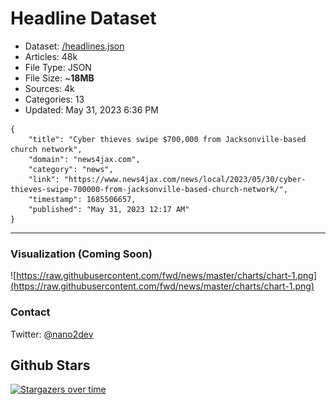 # Headline Dataset

- Dataset: [/headlines.json](https://raw.githubusercontent.com/fwd/news/master/headlines.json) 
- Articles: 48k
- File Type: JSON
- File Size: ~**18MB**
- Sources: 4k
- Categories: 13
- Updated: May 31, 2023 6:36 PM

```
{
    "title": "Cyber thieves swipe $700,000 from Jacksonville-based church network",
    "domain": "news4jax.com",
    "category": "news",
    "link": "https://www.news4jax.com/news/local/2023/05/30/cyber-thieves-swipe-700000-from-jacksonville-based-church-network/",
    "timestamp": 1685506657,
    "published": "May 31, 2023 12:17 AM"
}
```

---

### Visualization (Coming Soon)

![https://raw.githubusercontent.com/fwd/news/master/charts/chart-1.png](https://raw.githubusercontent.com/fwd/news/master/charts/chart-1.png)

### Contact 

Twitter: [@nano2dev](https://twitter.com/nano2dev)

## Github Stars

[![Stargazers over time](https://starchart.cc/fwd/news.svg)](https://starchart.cc/fwd/news)
